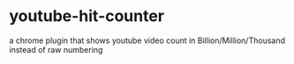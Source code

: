 # youtube-hit-counter
a chrome plugin that shows youtube video count in Billion/Million/Thousand instead of raw numbering
